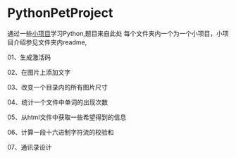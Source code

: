 # PythonPetProject
通过一些[小项目](https://github.com/Yixiaohan/show-me-the-code)学习Python,题目来自此处
每个文件夹内一个为一个小项目，小项目介绍参见文件夹内readme,

01、生成激活码

02、在图片上添加文字

03、改变一个目录内的所有图片尺寸

04、统计一个文件中单词的出现次数

05、从html文件中获取一些希望得到的信息

06、计算一段十六进制字符流的校验和

07、通讯录设计